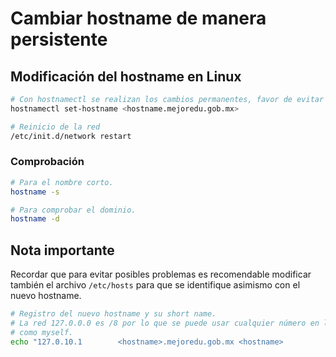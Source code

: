 # Cambiar hostname de manera persistente

## Modificación del hostname en Linux

```bash
# Con hostnamectl se realizan los cambios permanentes, favor de evitar el comando "hostname" para modificar.
hostnamectl set-hostname <hostname.mejoredu.gob.mx>

# Reinicio de la red
/etc/init.d/network restart
```

### Comprobación

```bash
# Para el nombre corto.
hostname -s

# Para comprobar el dominio.
hostname -d
```

## Nota importante

Recordar que para evitar posibles problemas es recomendable modificar también el archivo `/etc/hosts` para que se identifique asimismo con el nuevo hostname.

```bash
# Registro del nuevo hostname y su short name.
# La red 127.0.0.0 es /8 por lo que se puede usar cualquier número en los octetos 2, 3 y 4 y se reconocerá
# como myself.
echo "127.0.10.1        <hostname>.mejoredu.gob.mx <hostname>
```
